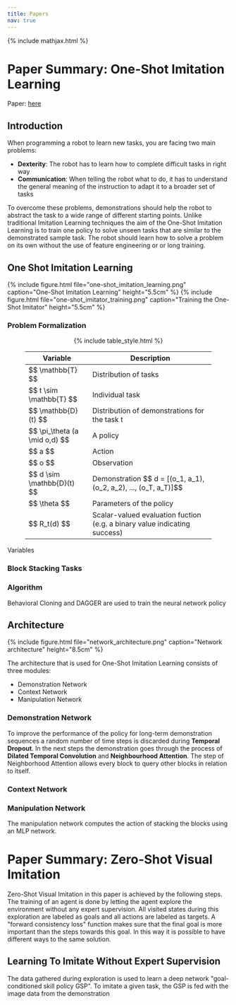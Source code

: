 ```yaml
---
title: Papers
nav: true
---
```


{% include mathjax.html %}

# Paper Summary: One-Shot Imitation Learning
Paper: [here](files/one-shot_imitaion_learning.pdf)

## Introduction
When programming a robot to learn new tasks, you are facing two main problems:
- **Dexterity**: The robot has to learn how to complete difficult tasks in right way
- **Communication**: When telling the robot what to do, it has to understand the general meaning of the instruction to adapt it to a broader set of tasks

To overcome these problems, demonstrations should help the robot to abstract the task to a wide range of different starting points.
Unlike traditional Imitation Learning techniques the aim of the One-Shot Imitation Learning is to train one policy to solve unseen tasks that are similar to the demonstrated sample task. 
The robot should learn how to solve a problem on its own without the use of feature engineering or or long training.

<!-- ## Related work -->

## One Shot Imitation Learning
{% include figure.html file="one-shot_imitation_learning.png" caption="One-Shot Imitation Learning" height="5.5cm" %}
{% include figure.html file="one-shot_imitator_training.png" caption="Training the One-Shot Imitator" height="5.5cm" %}

### Problem Formalization
<center><figure>
{% include table_style.html %}
<table class="tableizer-table">
<thead><tr class="tableizer-firstrow"><th>Variable</th><th>Description</th></tr></thead><tbody>
 <tr><td>$$ \mathbb{T} $$</td><td>Distribution of tasks</td></tr>
 <tr><td>$$ t \sim \mathbb{T} $$</td><td>Individual task</td></tr>
 <tr><td>$$ \mathbb{D}(t) $$</td><td>Distribution of demonstrations for the task t</td></tr>
 <tr><td>$$ \pi_\theta (a \mid o,d) $$</td><td>A policy</td></tr>
 <tr><td>$$ a $$</td><td>Action</td></tr>
 <tr><td>$$ o $$</td><td>Observation</td></tr>
 <tr><td>$$ d \sim \mathbb{D}(t) $$</td><td>Demonstration $$ d = [(o_1, a_1),(o_2, a_2), ..., (o_T, a_T)]$$</td></tr>
 <tr><td>$$ \theta $$</td><td>Parameters of the policy</td></tr>
 <tr><td>$$ R_t(d) $$</td><td>Scalar-valued evaluation fuction (e.g. a binary value indicating success)</td></tr>
</tbody></table>
</figure></center>
<figcaption>Variables</figcaption>

### Block Stacking Tasks

### Algorithm
Behavioral Cloning and DAGGER are used to train the neural network policy

## Architecture

{% include figure.html file="network_architecture.png" caption="Network architecture" height="8.5cm" %}

The architecture that is used for One-Shot Imitation Learning consists of three modules:
- Demonstration Network
- Context Network
- Manipulation Network

### Demonstration Network
To improve the performance of the policy for long-term demonstration sequences a random number of time steps is discarded during **Temporal Dropout**.
In the next steps the demonstration goes through the process of **Dilated Temporal Convolution** and **Neighbourhood Attention**.
The step of Neighborhood Attention allows every block to query other blocks in relation to itself.

### Context Network
<!-- TODO -->

### Manipulation Network
The manipulation network computes the action of stacking the blocks using an MLP network.

# Paper Summary: Zero-Shot Visual Imitation
Zero-Shot Visual Imitation in this paper is achieved by the following steps.
The training of an agent is done by letting the agent explore the environment without any expert supervision.
All visited states during this exploration are labeled as goals and all actions are labeled as targets.
A "forward consistency loss" function makes sure that the final goal is more important than the steps towards this goal.
In this way it is possible to have different ways to the same solution.

## Learning To Imitate Without Expert Supervision
The data gathered during exploration is used to learn a deep network "goal-conditioned skill policy GSP".
To imitate a given task, the GSP is fed with the image data from the demonstration